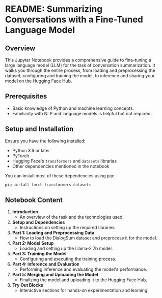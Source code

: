 # README: Summarizing Conversations with a Fine-Tuned Language Model

## Overview
This Jupyter Notebook provides a comprehensive guide to fine-tuning a large language model (LLM) for the task of conversation summarization. It walks you through the entire process, from loading and preprocessing the dataset, configuring and training the model, to inference and sharing your model on the Hugging Face Hub.

## Prerequisites
- Basic knowledge of Python and machine learning concepts.
- Familiarity with NLP and language models is helpful but not required.

## Setup and Installation
Ensure you have the following installed:
- Python 3.6 or later
- PyTorch
- Hugging Face's `transformers` and `datasets` libraries
- Other dependencies mentioned in the notebook

You can install most of these dependencies using pip:
```bash
pip install torch transformers datasets
```

## Notebook Content

1. **Introduction**
   - An overview of the task and the technologies used.
2. **Setup and Dependencies**
   - Instructions on setting up the required libraries.
3. **Part 1: Loading and Preprocessing Data**
   - How to load the DialogSum dataset and preprocess it for the model.
4. **Part 2: Model Setup**
   - Loading and setting up the Llama-2 7b model.
5. **Part 3: Training the Model**
   - Configuring and executing the training process.
6. **Part 4: Inference and Evaluation**
   - Performing inference and evaluating the model's performance.
7. **Part 5: Merging and Uploading the Model**
   - Finalizing the model and uploading it to the Hugging Face Hub.
8. **Try Out Blocks**
   - Interactive sections for hands-on experimentation and learning.


